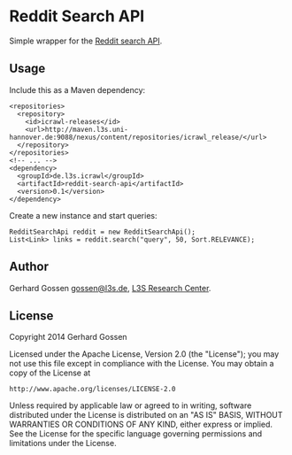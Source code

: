 # Reddit Search API

Simple wrapper for the [Reddit search API](http://www.reddit.com/dev/api#GET_search).

## Usage

Include this as a Maven dependency:

    <repositories>
      <repository>
        <id>icrawl-releases</id>
        <url>http://maven.l3s.uni-hannover.de:9088/nexus/content/repositories/icrawl_release/</url>
      </repository>
    </repositories>
    <!-- ... -->
    <dependency>
      <groupId>de.l3s.icrawl</groupId>
      <artifactId>reddit-search-api</artifactId>
      <version>0.1</version>
    </dependency>

Create a new instance and start queries:

    RedditSearchApi reddit = new RedditSearchApi();
    List<Link> links = reddit.search("query", 50, Sort.RELEVANCE);

## Author
Gerhard Gossen <gossen@l3s.de>, [L3S Research Center](http://www.l3s.de/).

## License

Copyright 2014 Gerhard Gossen

Licensed under the Apache License, Version 2.0 (the "License");
you may not use this file except in compliance with the License.
You may obtain a copy of the License at

    http://www.apache.org/licenses/LICENSE-2.0

Unless required by applicable law or agreed to in writing, software
distributed under the License is distributed on an "AS IS" BASIS,
WITHOUT WARRANTIES OR CONDITIONS OF ANY KIND, either express or implied.
See the License for the specific language governing permissions and
limitations under the License.
